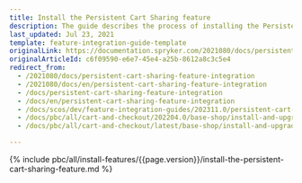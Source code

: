 ```yaml
---
title: Install the Persistent Cart Sharing feature
description: The guide describes the process of installing the Persistent Cart feature into your project.
last_updated: Jul 23, 2021
template: feature-integration-guide-template
originalLink: https://documentation.spryker.com/2021080/docs/persistent-cart-sharing-feature-integration
originalArticleId: c6f09590-e6e7-45e4-a25b-8612a8c3c5e4
redirect_from:
  - /2021080/docs/persistent-cart-sharing-feature-integration
  - /2021080/docs/en/persistent-cart-sharing-feature-integration
  - /docs/persistent-cart-sharing-feature-integration
  - /docs/en/persistent-cart-sharing-feature-integration
  - /docs/scos/dev/feature-integration-guides/202311.0/persistent-cart-sharing-feature-integration.html
  - /docs/pbc/all/cart-and-checkout/202204.0/base-shop/install-and-upgrade/install-features/install-the-persistent-cart-sharing-feature.html
  - /docs/pbc/all/cart-and-checkout/latest/base-shop/install-and-upgrade/install-features/install-the-persistent-cart-sharing-feature.html

---
```


{% include pbc/all/install-features/{{page.version}}/install-the-persistent-cart-sharing-feature.md %} <!-- To edit, see /_includes/pbc/all/install-features/202311.0/install-the-persistent-cart-sharing-feature.md -->
